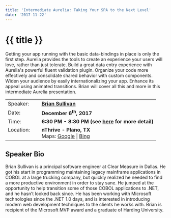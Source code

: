 ```yaml
---
title: 'Intermediate Aurelia: Taking Your SPA to the Next Level'
date: '2017-11-22'
---
```

# {{ title }}

Getting your app running with the basic data-bindings in place is only the first step. Aurelia provides the tools to create an experience your users will love, rather than just tolerate. Build a great data entry experience with Aurelia's powerful fluent validation plugin. Organize your code more effectively and consolidate shared behavior with custom components. Widen your audience by easily internationalizing your app. Enhance its appeal using animated transitions. Brian will cover all this and more in this intermediate Aurelia presentation.

<table><tbody><tr><td>Speaker:</td><td>&nbsp;</td><td><b><a title="Brian Sullivan" target="_blank" href="https://twitter.com/bmsullivan">Brian Sullivan</a></b></td></tr><tr><td>Date:</td><td>&nbsp;</td><td><b>December 6<sup>th</sup>, 2017</b></td></tr><tr><td valign="top">Time:</td><td>&nbsp;</td><td><b>6:30 PM - 8:30 PM (see <a title="Location" href="../../location/index.html">here</a> for more detail)</b></td></tr><tr><td valign="top">Location:</td><td>&nbsp;</td><td><b>nThrive - Plano, TX</b><br>Maps: <a title="Google" target="_blank" href="https://goo.gl/maps/1OyNE">Google</a> | <a title="Bing" target="_blank" href="http://binged.it/1afBEJ9">Bing</a></td></tr></tbody></table>

## Speaker Bio

Brian Sullivan is a principal software engineer at Clear Measure in Dallas. He got his start in programming maintaining legacy mainframe applications in COBOL at a large trucking company, but quickly realized he needed to find a more productive environment in order to stay sane. He jumped at the opportunity to help transition some of those COBOL applications to .NET, and he hasn’t looked back since. He has been working with Microsoft technologies since the .NET 1.0 days, and is interested in introducing modern web development techniques to the clients he works with. Brian is recipient of the Microsoft MVP award and a graduate of Harding University.
    
